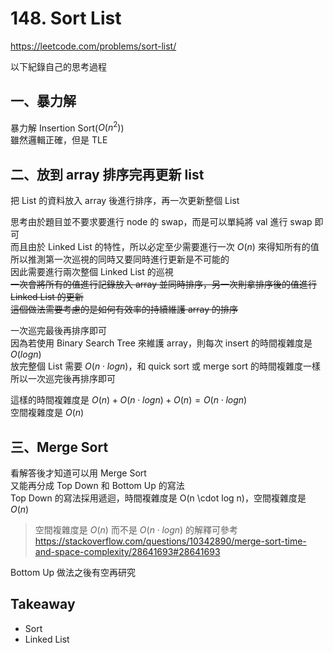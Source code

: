 # 148. Sort List

<https://leetcode.com/problems/sort-list/>

以下紀錄自己的思考過程

## 一、暴力解

暴力解 Insertion Sort($O(n^2)$)  
雖然邏輯正確，但是 TLE

## 二、放到 array 排序完再更新 list

把 List 的資料放入 array 後進行排序，再一次更新整個 List

思考由於題目並不要求要進行 node 的 swap，而是可以單純將 val 進行 swap 即可  
而且由於 Linked List 的特性，所以必定至少需要進行一次 $O(n)$ 來得知所有的值  
所以推測第一次巡視的同時又要同時進行更新是不可能的  
因此需要進行兩次整個 Linked List 的巡視  
~~一次會將所有的值進行記錄放入 array 並同時排序，另一次則拿排序後的值進行 Linked List 的更新  
這個做法需要考慮的是如何有效率的持續維護 array 的排序~~  

一次巡完最後再排序即可  
因為若使用 Binary Search Tree 來維護 array，則每次 insert 的時間複雜度是 $O(log n)$  
放完整個 List 需要 $O(n \cdot log n)$，和 quick sort 或 merge sort 的時間複雜度一樣  
所以一次巡完後再排序即可

這樣的時間複雜度是 $O(n)+O(n \cdot log n)+O(n)=O(n \cdot log n)$  
空間複雜度是 $O(n)$  

## 三、Merge Sort

看解答後才知道可以用 Merge Sort  
又能再分成 Top Down 和 Bottom Up 的寫法  
Top Down 的寫法採用遞迴，時間複雜度是 O(n \cdot log n)，空間複雜度是 $O(n)$

> 空間複雜度是 $O(n)$ 而不是 $O(n \cdot log n)$ 的解釋可參考  
> <https://stackoverflow.com/questions/10342890/merge-sort-time-and-space-complexity/28641693#28641693>

Bottom Up 做法之後有空再研究

## Takeaway

- Sort
- Linked List
